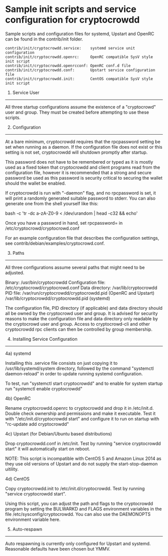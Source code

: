 Sample init scripts and service configuration for cryptocrowdd
==========================================================

Sample scripts and configuration files for systemd, Upstart and OpenRC
can be found in the contrib/init folder.

    contrib/init/cryptocrowdd.service:    systemd service unit configuration
    contrib/init/cryptocrowdd.openrc:     OpenRC compatible SysV style init script
    contrib/init/cryptocrowdd.openrcconf: OpenRC conf.d file
    contrib/init/cryptocrowdd.conf:       Upstart service configuration file
    contrib/init/cryptocrowdd.init:       CentOS compatible SysV style init script

1. Service User
---------------------------------

All three startup configurations assume the existence of a "cryptocrowd" user
and group.  They must be created before attempting to use these scripts.

2. Configuration
---------------------------------

At a bare minimum, cryptocrowdd requires that the rpcpassword setting be set
when running as a daemon.  If the configuration file does not exist or this
setting is not set, cryptocrowdd will shutdown promptly after startup.

This password does not have to be remembered or typed as it is mostly used
as a fixed token that cryptocrowdd and client programs read from the configuration
file, however it is recommended that a strong and secure password be used
as this password is security critical to securing the wallet should the
wallet be enabled.

If cryptocrowdd is run with "-daemon" flag, and no rpcpassword is set, it will
print a randomly generated suitable password to stderr.  You can also
generate one from the shell yourself like this:

bash -c 'tr -dc a-zA-Z0-9 < /dev/urandom | head -c32 && echo'

Once you have a password in hand, set rpcpassword= in /etc/cryptocrowd/cryptocrowd.conf

For an example configuration file that describes the configuration settings,
see contrib/debian/examples/cryptocrowd.conf.

3. Paths
---------------------------------

All three configurations assume several paths that might need to be adjusted.

Binary:              /usr/bin/cryptocrowdd
Configuration file:  /etc/cryptocrowd/cryptocrowd.conf
Data directory:      /var/lib/cryptocrowdd
PID file:            /var/run/cryptocrowdd/cryptocrowdd.pid (OpenRC and Upstart)
                     /var/lib/cryptocrowdd/cryptocrowdd.pid (systemd)

The configuration file, PID directory (if applicable) and data directory
should all be owned by the cryptocrowd user and group.  It is advised for security
reasons to make the configuration file and data directory only readable by the
cryptocrowd user and group.  Access to cryptocrowd-cli and other cryptocrowdd rpc clients
can then be controlled by group membership.

4. Installing Service Configuration
-----------------------------------

4a) systemd

Installing this .service file consists on just copying it to
/usr/lib/systemd/system directory, followed by the command
"systemctl daemon-reload" in order to update running systemd configuration.

To test, run "systemctl start cryptocrowdd" and to enable for system startup run
"systemctl enable cryptocrowdd"

4b) OpenRC

Rename cryptocrowdd.openrc to cryptocrowdd and drop it in /etc/init.d.  Double
check ownership and permissions and make it executable.  Test it with
"/etc/init.d/cryptocrowdd start" and configure it to run on startup with
"rc-update add cryptocrowdd"

4c) Upstart (for Debian/Ubuntu based distributions)

Drop cryptocrowdd.conf in /etc/init.  Test by running "service cryptocrowdd start"
it will automatically start on reboot.

NOTE: This script is incompatible with CentOS 5 and Amazon Linux 2014 as they
use old versions of Upstart and do not supply the start-stop-daemon uitility.

4d) CentOS

Copy cryptocrowdd.init to /etc/init.d/cryptocrowdd. Test by running "service cryptocrowdd start".

Using this script, you can adjust the path and flags to the cryptocrowdd program by
setting the BULWARKD and FLAGS environment variables in the file
/etc/sysconfig/cryptocrowdd. You can also use the DAEMONOPTS environment variable here.

5. Auto-respawn
-----------------------------------

Auto respawning is currently only configured for Upstart and systemd.
Reasonable defaults have been chosen but YMMV.
